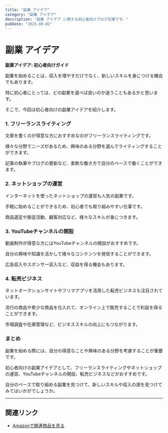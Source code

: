 ```yaml
---
title: "副業 アイデア"
category: "副業 アイデア"
description: "副業 アイデア に関する初心者向けブログ記事です。"
pubDate: "2025-08-02"
---
```


# 副業 アイデア

**副業アイデア: 初心者向けガイド**

副業を始めることは、収入を増やすだけでなく、新しいスキルを身につける機会でもあります。

特に初心者にとっては、どの副業を選べば良いのか迷うこともあるかと思います。

そこで、今回は初心者向けの副業アイデアを紹介します。



### **1. フリーランスライティング**
文章を書くのが得意な方におすすめなのがフリーランスライティングです。

様々な分野でニーズがあるため、興味のある分野を選んでライティングすることができます。

記事の執筆やブログの更新など、柔軟な働き方で自分のペースで働くことができます。



### **2. ネットショップの運営**
インターネットを使ったネットショップの運営も人気の副業です。

手軽に始めることができるため、初心者でも取り組みやすい仕事です。

商品選定や販促活動、顧客対応など、様々なスキルが身につきます。



### **3. YouTubeチャンネルの開設**
動画制作が得意な方にはYouTubeチャンネルの開設がおすすめです。

自分の興味や知識を活かして様々なコンテンツを発信することができます。

広告収入やスポンサー収入など、収益を得る機会もあります。



### **4. 転売ビジネス**
ネットオークションサイトやフリマアプリを活用した転売ビジネスも注目されています。

流行の商品や希少な商品を仕入れて、オンライン上で販売することで利益を得ることができます。

市場調査や在庫管理など、ビジネススキルの向上にもつながります。



### **まとめ**
副業を始める際には、自分の得意なことや興味のある分野を考慮することが重要です。

初心者向けの副業アイデアとして、フリーランスライティングやネットショップの運営、YouTubeチャンネルの開設、転売ビジネスなどがおすすめです。

自分のペースで取り組める副業を見つけて、新しいスキルや収入の源を見つけてみてはいかがでしょうか。



---

## 関連リンク

- [Amazonで関連商品を見る](https://www.amazon.co.jp/s?k=%E5%89%AF%E6%A5%AD+%E3%82%A2%E3%82%A4%E3%83%87%E3%82%A2&tag=autowritehubai-22)
